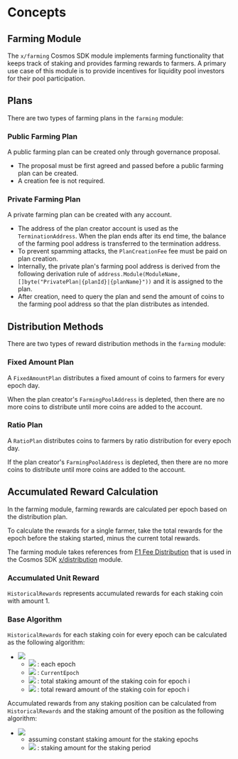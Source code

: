 <!-- order: 1 -->

 # Concepts

## Farming Module

The `x/farming` Cosmos SDK module implements farming functionality that keeps track of staking and provides farming rewards to farmers. A primary use case of this module is to provide incentives for liquidity pool investors for their pool participation. 

## Plans

There are two types of farming plans in the `farming` module:

### Public Farming Plan

A public farming plan can be created only through governance proposal. 

- The proposal must be first agreed and passed before a public farming plan can be created. 
- A creation fee is not required.

### Private Farming Plan

A private farming plan can be created with any account. 

- The address of the plan creator account is used as the `TerminationAddress`. When the plan ends after its end time, the balance of the farming pool address is transferred to the termination address.
- To prevent spamming attacks, the `PlanCreationFee` fee must be paid on plan creation. 
- Internally, the private plan's farming pool address is derived from the following derivation rule of `address.Module(ModuleName, []byte("PrivatePlan|{planId}|{planName}"))` and it is assigned to the plan. 
- After creation, need to query the plan and send the amount of coins to the farming pool address so that the plan distributes as intended.

## Distribution Methods

There are two types of reward distribution methods in the `farming` module:

### Fixed Amount Plan

A `FixedAmountPlan` distributes a fixed amount of coins to farmers for every epoch day. 

When the plan creator's `FarmingPoolAddress` is depleted, then there are no more coins to distribute until more coins are added to the account.

### Ratio Plan

A `RatioPlan` distributes coins to farmers by ratio distribution for every epoch day. 

If the plan creator's `FarmingPoolAddress` is depleted, then there are no more coins to distribute until more coins are added to the account.

## Accumulated Reward Calculation

In the farming module, farming rewards are calculated per epoch based on the distribution plan. 

To calculate the rewards for a single farmer, take the total rewards for the epoch before the staking started, minus the current total rewards. 

The farming module takes references from [F1 Fee Distribution](https://github.com/cosmos/cosmos-sdk/blob/master/docs/spec/fee_distribution/f1_fee_distr.pdf) that is used in the Cosmos SDK [x/distribution](https://github.com/cosmos/cosmos-sdk/blob/v0.45.3/x/distribution/spec/01_concepts.md) module.

### Accumulated Unit Reward 

`HistoricalRewards` represents accumulated rewards for each staking coin with amount 1.

### Base Algorithm 

`HistoricalRewards` for each staking coin for every epoch can be calculated as the following algorithm:
<!-- markdown-link-check-disable -->
- ![](https://latex.codecogs.com/svg.latex?\Large&space;\sum_{i=0}^{now}\frac{TR_i}{TS_i})
    - ![](https://latex.codecogs.com/svg.latex?\Large&space;i) : each epoch
    - ![](https://latex.codecogs.com/svg.latex?\Large&space;now) : `CurrentEpoch`
    - ![](https://latex.codecogs.com/svg.latex?\Large&space;TS_i) : total staking amount of the staking coin for epoch i
    - ![](https://latex.codecogs.com/svg.latex?\Large&space;TR_i) : total reward amount of the staking coin for epoch i

Accumulated rewards from any staking position can be calculated from `HistoricalRewards` and the staking amount of the position as the following algorithm:

- ![](https://latex.codecogs.com/svg.latex?\Large&space;x*\(\sum_{i=0}^{now}\frac{TR_i}{TS_i}-\sum_{i=0}^{start}\frac{TR_i}{TS_i}\))
    - assuming constant staking amount for the staking epochs
    - ![](https://latex.codecogs.com/svg.latex?\Large&space;x) : staking amount for the staking period